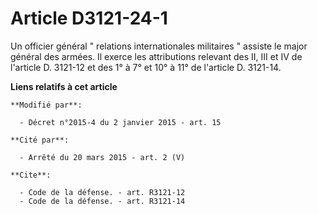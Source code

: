 # Article D3121-24-1

Un officier général " relations internationales militaires " assiste le major général des armées. Il exerce les attributions
relevant des II, III et IV de l'article D. 3121-12 et des 1° à 7° et 10° à 11° de l'article D. 3121-14.

**Liens relatifs à cet article**

	**Modifié par**:

	  - Décret n°2015-4 du 2 janvier 2015 - art. 15

	**Cité par**:

	  - Arrêté du 20 mars 2015 - art. 2 (V)

	**Cite**:

	  - Code de la défense. - art. R3121-12
	  - Code de la défense. - art. R3121-14
